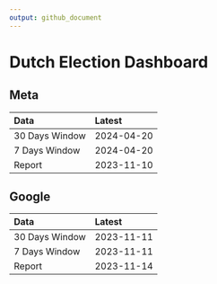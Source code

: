 ```yaml
---
output: github_document
---
```


# Dutch Election Dashboard



## Meta


|Data           |Latest     |
|:--------------|:----------|
|30 Days Window |2024-04-20 |
|7 Days Window  |2024-04-20 |
|Report         |2023-11-10 |

## Google


|Data           |Latest     |
|:--------------|:----------|
|30 Days Window |2023-11-11 |
|7 Days Window  |2023-11-11 |
|Report         |2023-11-14 |
